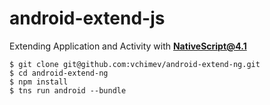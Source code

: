 # android-extend-js
Extending Application and Activity with **NativeScript@4.1**

```
$ git clone git@github.com:vchimev/android-extend-ng.git
$ cd android-extend-ng
$ npm install
$ tns run android --bundle
```
